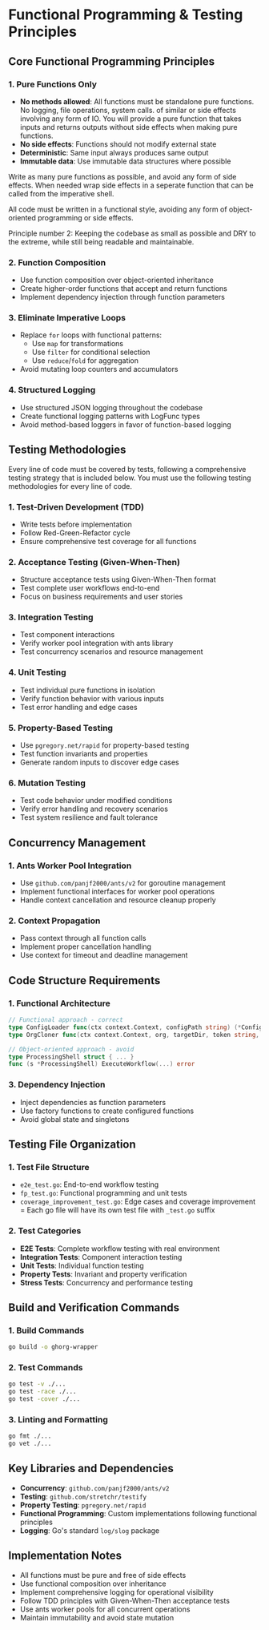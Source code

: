 # Functional Programming & Testing Principles

## Core Functional Programming Principles

### 1. Pure Functions Only

- **No methods allowed**: All functions must be standalone pure functions. No logging, file operations, system calls. of similar or side effects involving any form of IO.
  You will provide a pure function that takes inputs and returns outputs without side effects when making pure functions.
- **No side effects**: Functions should not modify external state
- **Deterministic**: Same input always produces same output
- **Immutable data**: Use immutable data structures where possible

Write as many pure functions as possible, and avoid any form of side effects. When needed wrap side effects in a seperate function that can be called from the imperative shell.

All code must be written in a functional style, avoiding any form of object-oriented programming or side effects.

Principle number 2: Keeping the codebase as small as possible and DRY to the extreme, while still being readable and maintainable.

### 2. Function Composition

- Use function composition over object-oriented inheritance
- Create higher-order functions that accept and return functions
- Implement dependency injection through function parameters

### 3. Eliminate Imperative Loops

- Replace `for` loops with functional patterns:
  - Use `map` for transformations
  - Use `filter` for conditional selection
  - Use `reduce`/`fold` for aggregation
- Avoid mutating loop counters and accumulators

### 4. Structured Logging

- Use structured JSON logging throughout the codebase
- Create functional logging patterns with LogFunc types
- Avoid method-based loggers in favor of function-based logging

## Testing Methodologies

Every line of code must be covered by tests, following a comprehensive testing strategy that is included below. You must use the following testing methodologies for every line of code.

### 1. Test-Driven Development (TDD)

- Write tests before implementation
- Follow Red-Green-Refactor cycle
- Ensure comprehensive test coverage for all functions

### 2. Acceptance Testing (Given-When-Then)

- Structure acceptance tests using Given-When-Then format
- Test complete user workflows end-to-end
- Focus on business requirements and user stories

### 3. Integration Testing

- Test component interactions
- Verify worker pool integration with ants library
- Test concurrency scenarios and resource management

### 4. Unit Testing

- Test individual pure functions in isolation
- Verify function behavior with various inputs
- Test error handling and edge cases

### 5. Property-Based Testing

- Use `pgregory.net/rapid` for property-based testing
- Test function invariants and properties
- Generate random inputs to discover edge cases

### 6. Mutation Testing

- Test code behavior under modified conditions
- Verify error handling and recovery scenarios
- Test system resilience and fault tolerance

## Concurrency Management

### 1. Ants Worker Pool Integration

- Use `github.com/panjf2000/ants/v2` for goroutine management
- Implement functional interfaces for worker pool operations
- Handle context cancellation and resource cleanup properly

### 2. Context Propagation

- Pass context through all function calls
- Implement proper cancellation handling
- Use context for timeout and deadline management

## Code Structure Requirements

### 1. Functional Architecture

```go
// Functional approach - correct
type ConfigLoader func(ctx context.Context, configPath string) (*Config, error)
type OrgCloner func(ctx context.Context, org, targetDir, token string, concurrency int) error

// Object-oriented approach - avoid
type ProcessingShell struct { ... }
func (s *ProcessingShell) ExecuteWorkflow(...) error
```

### 3. Dependency Injection

- Inject dependencies as function parameters
- Use factory functions to create configured functions
- Avoid global state and singletons

## Testing File Organization

### 1. Test File Structure

- `e2e_test.go`: End-to-end workflow testing
- `fp_test.go`: Functional programming and unit tests
- `coverage_improvement_test.go`: Edge cases and coverage improvement
  = Each go file will have its own test file with `_test.go` suffix

### 2. Test Categories

- **E2E Tests**: Complete workflow testing with real environment
- **Integration Tests**: Component interaction testing
- **Unit Tests**: Individual function testing
- **Property Tests**: Invariant and property verification
- **Stress Tests**: Concurrency and performance testing

## Build and Verification Commands

### 1. Build Commands

```bash
go build -o ghorg-wrapper
```

### 2. Test Commands

```bash
go test -v ./...
go test -race ./...
go test -cover ./...
```

### 3. Linting and Formatting

```bash
go fmt ./...
go vet ./...
```

## Key Libraries and Dependencies

- **Concurrency**: `github.com/panjf2000/ants/v2`
- **Testing**: `github.com/stretchr/testify`
- **Property Testing**: `pgregory.net/rapid`
- **Functional Programming**: Custom implementations following functional principles
- **Logging**: Go's standard `log/slog` package

## Implementation Notes

- All functions must be pure and free of side effects
- Use functional composition over inheritance
- Implement comprehensive logging for operational visibility
- Follow TDD principles with Given-When-Then acceptance tests
- Use ants worker pools for all concurrent operations
- Maintain immutability and avoid state mutation

